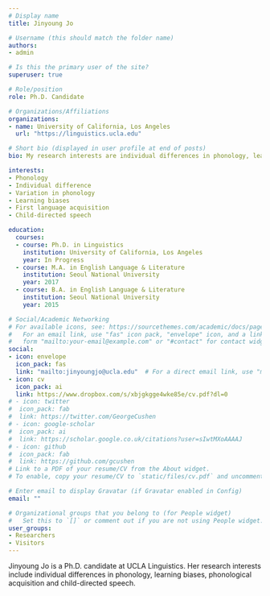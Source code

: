 ```yaml
---
# Display name
title: Jinyoung Jo

# Username (this should match the folder name)
authors:
- admin

# Is this the primary user of the site?
superuser: true

# Role/position
role: Ph.D. Candidate

# Organizations/Affiliations
organizations:
- name: University of California, Los Angeles
  url: "https://linguistics.ucla.edu"

# Short bio (displayed in user profile at end of posts)
bio: My research interests are individual differences in phonology, learning biases, phonological acquisition and child-directed speech.

interests:
- Phonology
- Individual difference
- Variation in phonology
- Learning biases
- First language acquisition
- Child-directed speech

education:
  courses:
  - course: Ph.D. in Linguistics
    institution: University of California, Los Angeles
    year: In Progress
  - course: M.A. in English Language & Literature
    institution: Seoul National University
    year: 2017
  - course: B.A. in English Language & Literature
    institution: Seoul National University
    year: 2015

# Social/Academic Networking
# For available icons, see: https://sourcethemes.com/academic/docs/page-builder/#icons
#   For an email link, use "fas" icon pack, "envelope" icon, and a link in the
#   form "mailto:your-email@example.com" or "#contact" for contact widget.
social:
- icon: envelope
  icon_pack: fas
  link: "mailto:jinyoungjo@ucla.edu"  # For a direct email link, use "mailto:test@example.org".
- icon: cv
  icon_pack: ai
  link: https://www.dropbox.com/s/xbjgkgge4wke85e/cv.pdf?dl=0
# - icon: twitter
#  icon_pack: fab
#  link: https://twitter.com/GeorgeCushen
# - icon: google-scholar
#  icon_pack: ai
#  link: https://scholar.google.co.uk/citations?user=sIwtMXoAAAAJ
# - icon: github
#  icon_pack: fab
#  link: https://github.com/gcushen
# Link to a PDF of your resume/CV from the About widget.
# To enable, copy your resume/CV to `static/files/cv.pdf` and uncomment the lines below.

# Enter email to display Gravatar (if Gravatar enabled in Config)
email: ""

# Organizational groups that you belong to (for People widget)
#   Set this to `[]` or comment out if you are not using People widget.
user_groups:
- Researchers
- Visitors
---
```


Jinyoung Jo is a Ph.D. candidate at UCLA Linguistics. Her research interests include individual differences in phonology, learning biases, phonological acquisition and child-directed speech.
